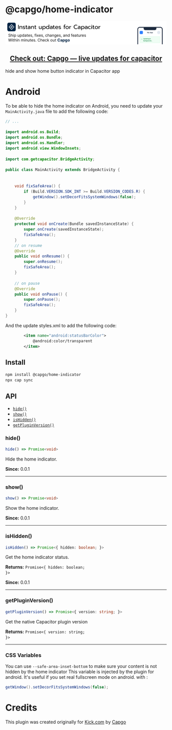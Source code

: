 # @capgo/home-indicator

<a href="https://capgo.app/"><img src='https://raw.githubusercontent.com/Cap-go/capgo/main/assets/capgo_banner.png' alt='Capgo - Instant updates for capacitor'/></a>

<div align="center">
<h2><a href="https://capgo.app/">Check out: Capgo — live updates for capacitor</a></h2>
</div>

hide and show home button indicator in Capacitor app

# Android

To be able to hide the home indicator on Android, you need to
update your `MainActivity.java` file to add the following code:

```java
// ...

import android.os.Build;
import android.os.Bundle;
import android.os.Handler;
import android.view.WindowInsets;

import com.getcapacitor.BridgeActivity;

public class MainActivity extends BridgeActivity {


    void fixSafeArea() {
        if (Build.VERSION.SDK_INT >= Build.VERSION_CODES.R) {
            getWindow().setDecorFitsSystemWindows(false);
        }
    }

    @Override
    protected void onCreate(Bundle savedInstanceState) {
        super.onCreate(savedInstanceState);
        fixSafeArea();
    }
    // on resume
    @Override
    public void onResume() {
        super.onResume();
        fixSafeArea();
    }

    // on pause
    @Override
    public void onPause() {
        super.onPause();
        fixSafeArea();
    }
}
```

And the update styles.xml to add the following code:

```xml
        <item name="android:statusBarColor">
            @android:color/transparent
        </item>
```

## Install

```bash
npm install @capgo/home-indicator
npx cap sync
```

## API

<docgen-index>

- [`hide()`](#hide)
- [`show()`](#show)
- [`isHidden()`](#ishidden)
- [`getPluginVersion()`](#getpluginversion)

</docgen-index>

<docgen-api>
<!--Update the source file JSDoc comments and rerun docgen to update the docs below-->

### hide()

```typescript
hide() => Promise<void>
```

Hide the home indicator.

**Since:** 0.0.1

---

### show()

```typescript
show() => Promise<void>
```

Show the home indicator.

**Since:** 0.0.1

---

### isHidden()

```typescript
isHidden() => Promise<{ hidden: boolean; }>
```

Get the home indicator status.

**Returns:** <code>Promise&lt;{ hidden: boolean; }&gt;</code>

**Since:** 0.0.1

---

### getPluginVersion()

```typescript
getPluginVersion() => Promise<{ version: string; }>
```

Get the native Capacitor plugin version

**Returns:** <code>Promise&lt;{ version: string; }&gt;</code>

---

</docgen-api>

### CSS Variables

You can use `--safe-area-inset-bottom` to make sure your content is not hidden by the home indicator
This variable is injected by the plugin for android.
It's useful if you set real fullscreen mode on android.
with :

```java
getWindow().setDecorFitsSystemWindows(false);
```

# Credits

This plugin was created originally for [Kick.com](https://kick.com) by [Capgo](https://capgo.app)
